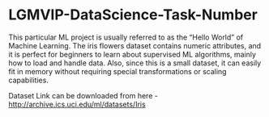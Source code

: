 # LGMVIP-DataScience-Task-Number

This particular ML project is usually referred to as the “Hello World” of Machine Learning. The iris flowers dataset contains numeric attributes, and it is perfect for beginners to learn about supervised ML algorithms, mainly how to load and handle data. Also, since this is a small dataset, it can easily fit in memory without requiring special transformations or scaling capabilities.

Dataset Link can be downloaded from here - http://archive.ics.uci.edu/ml/datasets/Iris
